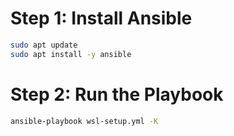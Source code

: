 # Step 1: Install Ansible

```bash
sudo apt update
sudo apt install -y ansible
```

# Step 2: Run the Playbook

```bash
ansible-playbook wsl-setup.yml -K
```
